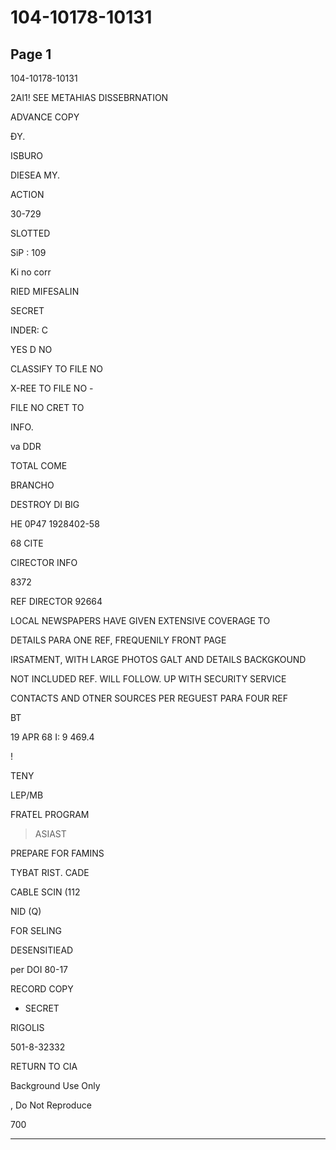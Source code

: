 # 104-10178-10131

## Page 1

104-10178-10131

2AI1! SEE METAHIAS DISSEBRNATION

ADVANCE COPY

ĐY.

ISBURO

DIESEA MY.

ACTION

30-729

SLOTTED

SiP : 109

Ki no corr

RIED MIFESALIN

SECRET

INDER: C

YES D NO

CLASSIFY TO FILE NO

X-REE TO FILE NO -

FILE NO CRET TO

INFO.

va DDR

TOTAL COME

BRANCHO

DESTROY DI BIG

HE 0P47 1928402-58

68 CITE

CIRECTOR INFO

8372

REF DIRECTOR 92664

LOCAL NEWSPAPERS HAVE GIVEN EXTENSIVE COVERAGE TO

DETAILS PARA ONE REF, FREQUENILY FRONT PAGE

IRSATMENT, WITH LARGE PHOTOS GALT AND DETAILS BACKGKOUND

NOT INCLUDED REF. WILL FOLLOW. UP WITH SECURITY SERVICE

CONTACTS AND OTNER SOURCES PER REGUEST PARA FOUR REF

BT

19 APR 68 I: 9 469.4

!

TENY

LEP/MB

FRATEL PROGRAM

> ASIAST

PREPARE FOR FAMINS

TYBAT RIST. CADE

CABLE SCIN (112

NID (Q)

FOR SELING

DESENSITIEAD

per DOI 80-17

RECORD COPY

- SECRET

RIGOLIS

501-8-32332

RETURN TO CIA

Background Use Only

, Do Not Reproduce

700

---

